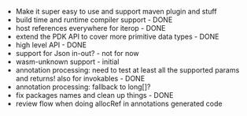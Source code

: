 
- Make it super easy to use and support maven plugin and stuff
- build time and runtime compiler support - DONE
- host references everywhere for iterop - DONE
- extend the PDK API to cover more primitive data types - DONE
- high level API - DONE
- support for Json in-out? - not for now
- wasm-unknown support - initial
- annotation processing: need to test at least all the supported params and returns! also for invokables - DONE
- annotation processing: fallback to long[]?
- fix packages names and clean up things - DONE
- review flow when doing allocRef in annotations generated code
